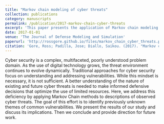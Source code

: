 ```yaml
---
title: "Markov chain modeling of cyber threats"
collection: publications
category: manuscripts
permalink: /publication/2017-markov-chain-cyber-threats
excerpt: 'This paper presents the application of Markov chain modeling to analyze and predict cyber threats, providing insights into cybersecurity risk assessment and management.'
date: 2017-01-01
venue: 'The Journal of Defense Modeling and Simulation'
paperurl: 'http://rossgore.github.io/files/markov_chain_cyber_threats.pdf'
citation: 'Gore, Ross; Padilla, Jose; Diallo, Saikou. (2017). "Markov chain modeling of cyber threats." <i>The Journal of Defense Modeling and Simulation</i>. 14(3), 233-244.'
---
```

Cyber security is a complex, multifaceted, poorly understood problem domain. As the use of digital technology grows, the threat environment continues to evolve dynamically. Traditional approaches for cyber security focus on understanding and addressing vulnerabilities. While this mindset is necessary, it is not sufficient. A better understanding of the nature of existing and future cyber threats is needed to make informed defensive decisions that optimize the use of limited resources. Here, we address this deficiency by applying Markov Chain methods to descriptions of observed cyber threats. The goal of this effort is to identify previously unknown themes of common vulnerabilities. We present the results of our study and discuss its implications. Then we conclude and provide direction for future work.